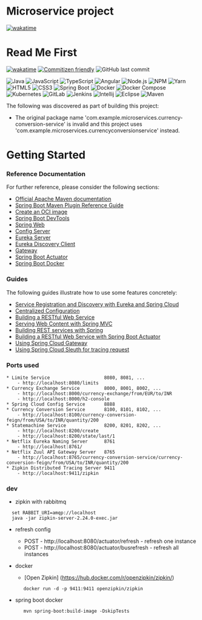 # Microservice project

[![wakatime](https://wakatime.com/badge/user/f64b4287-ccd2-422f-a4b2-01e67f19827b/project/7caa551d-73c4-4c0f-83dd-5ae9b30c9e4d.svg)](https://wakatime.com/badge/user/f64b4287-ccd2-422f-a4b2-01e67f19827b/project/7caa551d-73c4-4c0f-83dd-5ae9b30c9e4d)

# Read Me First

[![wakatime](https://wakatime.com/badge/user/f64b4287-ccd2-422f-a4b2-01e67f19827b/project/b8a17c62-fcd2-4eb0-b6d1-749af87f69bb.svg)](https://wakatime.com/badge/user/f64b4287-ccd2-422f-a4b2-01e67f19827b/project/b8a17c62-fcd2-4eb0-b6d1-749af87f69bb)
[![Commitizen friendly](https://img.shields.io/badge/commitizen-friendly-brightgreen.svg)](http://commitizen.github.io/cz-cli/)
![GitHub last commit](https://img.shields.io/github/last-commit/fidelisfelipe/microservices)

![Java](https://img.shields.io/badge/-Java-000?&logo=Java&logoColor=007396)
![JavaScript](https://img.shields.io/badge/-JavaScript-000?&logo=JavaScript&logoColor=ddc508)
![TypeScript](https://img.shields.io/badge/-TypeScript-000?&logo=TypeScript&logoColor=007ACC)
![Angular](https://img.shields.io/badge/-Angular-000?&logo=Angular&logoColor=dd0031)
![Node.js](https://img.shields.io/badge/-Node.js-000?&logo=node.js&logoColor=339933)
![NPM](https://img.shields.io/badge/-NPM-000?&logo=npm&logoColor=CB3837)
![Yarn](https://img.shields.io/badge/-Yarn-000?&logo=yarn&logoColor=2C8EBB)
![HTML5](https://img.shields.io/badge/-HTML5-000?&logo=HTML5)
![CSS3](https://img.shields.io/badge/-CSS3-000?&logo=CSS3&logoColor=1572B6)
![Spring Boot](https://img.shields.io/badge/-Spring%20Boot-000?&logo=SpringBoot&logoColor=6DB33F)
![Docker](https://img.shields.io/badge/-Docker-000?&logo=Docker&logoColor=2496ED)
![Docker Compose](https://img.shields.io/badge/-Docker%20Compose-000?&logo=Docker&logoColor=2496ED)
![Kubernetes](https://img.shields.io/badge/-Kubernetes-000?&logo=Kubernetes&logoColor=326CE5)
![GitLab](https://img.shields.io/badge/-GitLab-000?&logo=GitLab&logoColor=FCA121)
![Jenkins](https://img.shields.io/badge/-Jenkins-000?&logo=Jenkins&logoColor=D24939)
![Intellij](https://img.shields.io/badge/-Intelij-000?&logo=IntelliJIDEA&logoColor=000000)
![Eclipse](https://img.shields.io/badge/-Eclipse-000?&logo=EclipseIDE&logoColor=2C2255)
![Maven](https://img.shields.io/badge/-Maven-000?&logo=ApacheMaven&logoColor=C71A36)


The following was discovered as part of building this project:

* The original package name 'com.example.microservices.currency-conversion-service' is invalid and this project uses 'com.example.microservices.currencyconversionservice' instead.

# Getting Started

### Reference Documentation
For further reference, please consider the following sections:

* [Official Apache Maven documentation](https://maven.apache.org/guides/index.html)
* [Spring Boot Maven Plugin Reference Guide](https://docs.spring.io/spring-boot/docs/2.7.7/maven-plugin/reference/html/)
* [Create an OCI image](https://docs.spring.io/spring-boot/docs/2.7.7/maven-plugin/reference/html/#build-image)
* [Spring Boot DevTools](https://docs.spring.io/spring-boot/docs/2.7.7/reference/htmlsingle/#using.devtools)
* [Spring Web](https://docs.spring.io/spring-boot/docs/2.7.7/reference/htmlsingle/#web)
* [Config Server](https://docs.spring.io/spring-cloud-config/docs/current/reference/html/#_spring_cloud_config_server)
* [Eureka Server](https://docs.spring.io/spring-cloud-netflix/docs/current/reference/html/#spring-cloud-eureka-server)
* [Eureka Discovery Client](https://docs.spring.io/spring-cloud-netflix/docs/current/reference/html/#service-discovery-eureka-clients)
* [Gateway](https://docs.spring.io/spring-cloud-gateway/docs/current/reference/html/)
* [Spring Boot Actuator](https://docs.spring.io/spring-boot/docs/2.7.7/reference/htmlsingle/#actuator)
* [Spring Boot Docker](https://docs.spring.io/spring-boot/docs/2.7.7/reference/htmlsingle/#build-image)


### Guides
The following guides illustrate how to use some features concretely:

* [Service Registration and Discovery with Eureka and Spring Cloud](https://spring.io/guides/gs/service-registration-and-discovery/)
* [Centralized Configuration](https://spring.io/guides/gs/centralized-configuration/)
* [Building a RESTful Web Service](https://spring.io/guides/gs/rest-service/)
* [Serving Web Content with Spring MVC](https://spring.io/guides/gs/serving-web-content/)
* [Building REST services with Spring](https://spring.io/guides/tutorials/rest/)
* [Building a RESTful Web Service with Spring Boot Actuator](https://spring.io/guides/gs/actuator-service/)
* [Using Spring Cloud Gateway](https://github.com/spring-cloud-samples/spring-cloud-gateway-sample)
* [Using Spring Cloud Sleuth for tracing request](https://spring.io/projects/spring-cloud-sleuth)

### Ports used
    * Limite Service                    8080, 8081, ...        
        - http://localhost:8080/limits
    * Currency Exchange Service         8000, 8001, 8002, ...   
        - http://localhost:8000/currency-exchange/from/EUR/to/INR
        - http://localhost:8000/h2-console
    * Spring Cloud Config Service       8888
    * Currency Conversion Service       8100, 8101, 8102, ...
        - http://localhost:8100/currency-conversion-feign/from/USA/to/INR/quantity/200
    * Statemachine Service              8200, 8201, 8202, ...
        - http://localhost:8200/create
        - http://localhost:8200/state/last/1
    * Netflix Eureka Naming Server      8761                    
        - http://localhost:8761/
    * Netflix Zuul API Gateway Server   8765                    
        - http://localhost:8765/currency-conversion-service/currency-conversion-feign/from/USA/to/INR/quantity/200
    * Zipkin Distributed Tracing Server 9411                    
        - http://localhost:9411/zipkin

### dev
  * zipkin with rabbitmq
  ```
    set RABBIT_URI=amqp://localhost 
    java -jar zipkin-server-2.24.0-exec.jar
  ```
  * refresh config
    - POST - http://localhost:8080/actuator/refresh - refresh one instance
    - POST - http://localhost:8080/actuator/busrefresh - refresh all instances
	
  * docker
    - [Open Zipkin] (https://hub.docker.com/r/openzipkin/zipkin/)
	```
       docker run -d -p 9411:9411 openzipkin/zipkin
	```
 
   * spring boot docker
     ```
        mvn spring-boot:build-image -DskipTests
     ```
     